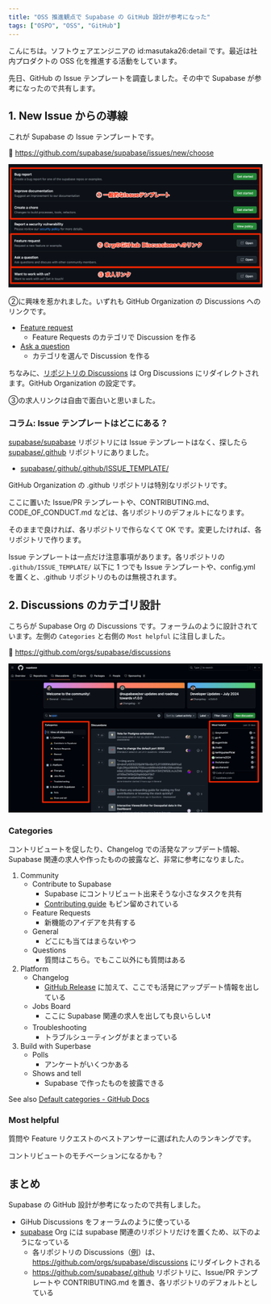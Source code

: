 ```yaml
---
title: "OSS 推進観点で Supabase の GitHub 設計が参考になった"
tags: ["OSPO", "OSS", "GitHub"]
---
```


こんにちは。ソフトウェアエンジニアの id:masutaka26:detail です。最近は社内プロダクトの OSS 化を推進する活動をしています。

先日、GitHub の Issue テンプレートを調査しました。その中で Supabase が参考になったので共有します。

## 1. New Issue からの導線

これが Supabase の Issue テンプレートです。

🔗 https://github.com/supabase/supabase/issues/new/choose

![New Issue on supabase/supabase](./new-issue-supabase.png)

②に興味を惹かれました。いずれも GitHub Organization の Discussions へのリンクです。

* [Feature request](https://github.com/orgs/supabase/discussions/categories/feature-requests?discussions_q=is%3Aopen+category%3A%22Feature+Requests%22+sort%3Atop)
    * Feature Requests のカテゴリで Discussion を作る
* [Ask a question](https://github.com/orgs/supabase/discussions/new/choose)
    * カテゴリを選んで Discussion を作る

ちなみに、[リポジトリの Discussions](https://github.com/supabase/supabase/discussions) は Org Discussions にリダイレクトされます。GitHub Organization の設定です。

③の求人リンクは自由で面白いと思いました。

### コラム: Issue テンプレートはどこにある？

[supabase/supabase](https://github.com/supabase/supabase) リポジトリには Issue テンプレートはなく、探したら [supabase/.github](https://github.com/supabase/.github) リポジトリにありました。

* [supabase/.github/.github/ISSUE_TEMPLATE/](https://github.com/supabase/.github/tree/9a8dabfea900e8b27fa618d21601740dcaa1c3ff/.github/ISSUE_TEMPLATE)

GitHub Organization の .github リポジトリは特別なリポジトリです。

ここに置いた Issue/PR テンプレートや、CONTRIBUTING.md、CODE_OF_CONDUCT.md などは、各リポジトリのデフォルトになります。

そのままで良ければ、各リポジトリで作らなくて OK です。変更したければ、各リポジトリで作ります。

Issue テンプレートは一点だけ注意事項があります。各リポジトリの `.github/ISSUE_TEMPLATE/` 以下に 1 つでも Issue テンプレートや、config.yml を置くと、.github リポジトリのものは無視されます。

## 2. Discussions のカテゴリ設計

こちらが Supabase Org の Discussions です。フォーラムのように設計されています。左側の `Categories` と右側の `Most helpful` に注目しました。

🔗 https://github.com/orgs/supabase/discussions

![GitHub Discussions on supabase org](./gh-discussions-on-supabase-org.png)

### Categories

コントリビュートを促したり、Changelog での活発なアップデート情報、Supabase 関連の求人や作ったものの披露など、非常に参考になりました。

1. Community
    * Contribute to Supabase
        * Supabase にコントリビュート出来そうな小さなタスクを共有
        * [Contributing guide](https://github.com/orgs/supabase/discussions/16754) もピン留めされている
    * Feature Requests
        * 新機能のアイデアを共有する
    * General
        * どこにも当てはまらないやつ
    * Questions
        * 質問はこちら。でもここ以外にも質問はある
2. Platform
    * Changelog
        * [GitHub Release](https://github.com/supabase/supabase/releases) に加えて、ここでも活発にアップデート情報を出している
    * Jobs Board
        * ここに Supabase 関連の求人を出しても良いらしい❗
    * Troubleshooting
        * トラブルシューティングがまとまっている
3. Build with Superbase
    * Polls
        * アンケートがいくつかある
    * Shows and tell
        * Supabase で作ったものを披露できる

See also [Default categories - GitHub Docs](https://docs.github.com/en/discussions/managing-discussions-for-your-community/managing-categories-for-discussions)

### Most helpful

質問や Feature リクエストのベストアンサーに選ばれた人のランキングです。

コントリビュートのモチベーションになるかも？

## まとめ

Supabase の GitHub 設計が参考になったので共有しました。

* GiHub Discussions をフォーラムのように使っている
* [supabase](https://github.com/supabase) Org には supabase 関連のリポジトリだけを置くため、以下のようになっている
    * 各リポジトリの Discussions（[例](https://github.com/supabase/supabase/discussions)）は、https://github.com/orgs/supabase/discussions にリダイレクトされる
    * https://github.com/supabase/.github リポジトリに、Issue/PR テンプレートや CONTRIBUTING.md を置き、各リポジトリのデフォルトとしている

